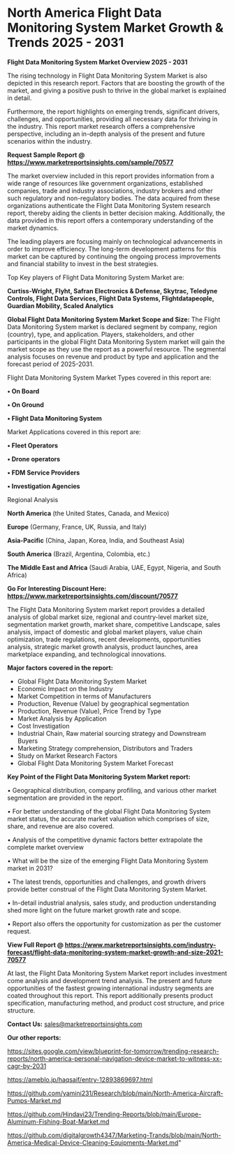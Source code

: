 # North America Flight Data Monitoring System Market Growth & Trends 2025 - 2031

<Strong> Flight Data Monitoring System Market Overview 2025 - 2031</strong>

The rising technology in Flight Data Monitoring System Market is also depicted in this research report. Factors that are boosting the growth of the market, and giving a positive push to thrive in the global market is explained in detail.

Furthermore, the report highlights on emerging trends, significant drivers, challenges, and opportunities, providing all necessary data for thriving in the industry. This report market research offers a comprehensive perspective, including an in-depth analysis of the present and future scenarios within the industry.

<strong>Request Sample Report @ <a href=https://www.marketreportsinsights.com/sample/70577>https://www.marketreportsinsights.com/sample/70577</a></strong>

The market overview included in this report provides information from a wide range of resources like government organizations, established companies, trade and industry associations, industry brokers and other such regulatory and non-regulatory bodies. The data acquired from these organizations authenticate the Flight Data Monitoring System research report, thereby aiding the clients in better decision making. Additionally, the data provided in this report offers a contemporary understanding of the market dynamics.

The leading players are focusing mainly on technological advancements in order to improve efficiency. The long-term development patterns for this market can be captured by continuing the ongoing process improvements and financial stability to invest in the best strategies.

Top Key players of Flight Data Monitoring System Market are:

<strong>Curtiss-Wright, Flyht, Safran Electronics & Defense, Skytrac, Teledyne Controls, Flight Data Services, Flight Data Systems, Flightdatapeople, Guardian Mobility, Scaled Analytics</strong>

<strong><b>Global Flight Data Monitoring System Market Scope and Size:</b></strong>
The Flight Data Monitoring System market is declared segment by company, region (country), type, and application. Players, stakeholders, and other participants in the global Flight Data Monitoring System market will gain the market scope as they use the report as a powerful resource. The segmental analysis focuses on revenue and product by type and application and the forecast period of 2025-2031.

Flight Data Monitoring System Market Types covered in this report are:

<strong>• On Board

• On Ground

• Flight Data Monitoring System</strong>

Market Applications covered in this report are:

<strong>• Fleet Operators

• Drone operators

• FDM Service Providers

• Investigation Agencies</strong> 

Regional Analysis

<strong>North America</strong> (the United States, Canada, and Mexico)

<strong>Europe</strong> (Germany, France, UK, Russia, and Italy)

<strong>Asia-Pacific</strong> (China, Japan, Korea, India, and Southeast Asia)

<strong>South America</strong> (Brazil, Argentina, Colombia, etc.)

<strong>The Middle East and Africa</strong> (Saudi Arabia, UAE, Egypt, Nigeria, and South Africa)

<strong>Go For Interesting Discount Here: <a href=https://www.marketreportsinsights.com/discount/70577>https://www.marketreportsinsights.com/discount/70577</a></strong>

The Flight Data Monitoring System market report provides a detailed analysis of global market size, regional and country-level market size, segmentation market growth, market share, competitive Landscape, sales analysis, impact of domestic and global market players, value chain optimization, trade regulations, recent developments, opportunities analysis, strategic market growth analysis, product launches, area marketplace expanding, and technological innovations.

<strong><b>Major factors covered in the report:</b></strong>
<ul>
  <li>Global Flight Data Monitoring System Market </li>
  <li>Economic Impact on the Industry</li>
  <li>Market Competition in terms of Manufacturers</li>
  <li>Production, Revenue (Value) by geographical segmentation</li>
  <li>Production, Revenue (Value), Price Trend by Type</li>
  <li>Market Analysis by Application</li>
  <li>Cost Investigation</li>
  <li>Industrial Chain, Raw material sourcing strategy and Downstream Buyers</li>
  <li>Marketing Strategy comprehension, Distributors and Traders</li>
  <li>Study on Market Research Factors</li>
  <li>Global Flight Data Monitoring System Market Forecast</li>
</ul>

<strong><b>Key Point of the Flight Data Monitoring System Market report:</b></strong>

• Geographical distribution, company profiling, and various other market segmentation are provided in the report.

• For better understanding of the global Flight Data Monitoring System market status, the accurate market valuation which comprises of size, share, and revenue are also covered.

• Analysis of the competitive dynamic factors better extrapolate the complete market overview

• What will be the size of the emerging Flight Data Monitoring System market in 2031?

• The latest trends, opportunities and challenges, and growth drivers provide better construal of the Flight Data Monitoring System Market.

• In-detail industrial analysis, sales study, and production understanding shed more light on the future market growth rate and scope.

• Report also offers the opportunity for customization as per the customer request.

<strong><b>View Full Report @ <a href=https://www.marketreportsinsights.com/industry-forecast/flight-data-monitoring-system-market-growth-and-size-2021-70577>https://www.marketreportsinsights.com/industry-forecast/flight-data-monitoring-system-market-growth-and-size-2021-70577</a></b></strong>


At last, the Flight Data Monitoring System Market report includes investment come analysis and development trend analysis. The present and future opportunities of the fastest growing international industry segments are coated throughout this report. This report additionally presents product specification, manufacturing method, and product cost structure, and price structure.

<strong>Contact Us:</strong>
sales@marketreportsinsights.com

<strong>Our other reports:</strong>

<a href=https://sites.google.com/view/blueprint-for-tomorrow/trending-research-reports/north-america-personal-navigation-device-market-to-witness-xx-cagr-by-2031>https://sites.google.com/view/blueprint-for-tomorrow/trending-research-reports/north-america-personal-navigation-device-market-to-witness-xx-cagr-by-2031</a>

<a href=https://ameblo.jp/haqsaif/entry-12893869697.html>https://ameblo.jp/haqsaif/entry-12893869697.html</a>

<a href=https://github.com/yamini231/Research/blob/main/North-America-Aircraft-Pumps-Market.md>https://github.com/yamini231/Research/blob/main/North-America-Aircraft-Pumps-Market.md</a>

<a href=https://github.com/Hindavi23/Trending-Reports/blob/main/Europe-Aluminum-Fishing-Boat-Market.md>https://github.com/Hindavi23/Trending-Reports/blob/main/Europe-Aluminum-Fishing-Boat-Market.md</a>

<a href=https://github.com/digitalgrowth4347/Marketing-Trands/blob/main/North-America-Medical-Device-Cleaning-Equipments-Market.md>https://github.com/digitalgrowth4347/Marketing-Trands/blob/main/North-America-Medical-Device-Cleaning-Equipments-Market.md</a>"
